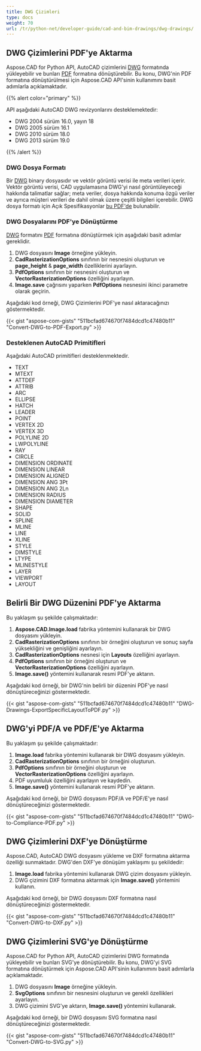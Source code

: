 ```yaml
---
title: DWG Çizimleri
type: docs
weight: 70
url: /tr/python-net/developer-guide/cad-and-bim-drawings/dwg-drawings/
---
```


## **DWG Çizimlerini PDF'ye Aktarma**

Aspose.CAD for Python API, AutoCAD çizimlerini [DWG](https://docs.fileformat.com/cad/dwg/) formatında yükleyebilir ve bunları [PDF](https://docs.fileformat.com/pdf/) formatına dönüştürebilir. Bu konu, DWG'nin PDF formatına dönüştürülmesi için Aspose.CAD API'sinin kullanımını basit adımlarla açıklamaktadır.

{{% alert color="primary" %}}

API aşağıdaki AutoCAD DWG revizyonlarını desteklemektedir:

- DWG 2004 sürüm 16.0, yayın 18
- DWG 2005 sürüm 16.1
- DWG 2010 sürüm 18.0
- DWG 2013 sürüm 19.0

{{% /alert %}}

### **DWG Dosya Formatı**

Bir [DWG](https://docs.fileformat.com/cad/dwg/) binary dosyasıdır ve vektör görüntü verisi ile meta verileri içerir. Vektör görüntü verisi, CAD uygulamasına DWG'yi nasıl görüntüleyeceği hakkında talimatlar sağlar; meta veriler, dosya hakkında konuma özgü veriler ve ayrıca müşteri verileri de dahil olmak üzere çeşitli bilgileri içerebilir. DWG dosya formatı için Açık Spesifikasyonlar [bu PDF'de](http://opendesign.com/files/guestdownloads/OpenDesign_Specification_for_.dwg_files.pdf) bulunabilir.

### **DWG Dosyalarını PDF'ye Dönüştürme**

[DWG](https://docs.fileformat.com/cad/dwg/) formatını [PDF](https://docs.fileformat.com/pdf/) formatına dönüştürmek için aşağıdaki basit adımlar gereklidir.

1. DWG dosyasını **Image** örneğine yükleyin.
1. **CadRasterizationOptions** sınıfının bir nesnesini oluşturun ve **page_height** & **page_width** özelliklerini ayarlayın.
1. **PdfOptions** sınıfının bir nesnesini oluşturun ve **VectorRasterizationOptions** özelliğini ayarlayın.
1. **Image.save** çağrısını yaparken **PdfOptions** nesnesini ikinci parametre olarak geçirin.

Aşağıdaki kod örneği, DWG Çizimlerini PDF'ye nasıl aktaracağınızı göstermektedir.

{{< gist "aspose-com-gists" "511bcfad674670f7484dcd1c47480b11" "Convert-DWG-to-PDF-Export.py" >}}

### **Desteklenen AutoCAD Primitifleri**

Aşağıdaki AutoCAD primitifleri desteklenmektedir.

- TEXT
- MTEXT
- ATTDEF
- ATTRIB
- ARC
- ELLIPSE
- HATCH
- LEADER
- POINT
- VERTEX 2D
- VERTEX 3D
- POLYLINE 2D
- LWPOLYLINE
- RAY
- CIRCLE
- DIMENSION ORDINATE
- DIMENSION LINEAR
- DIMENSION ALIGNED
- DIMENSION ANG 3Pt
- DIMENSION ANG 2Ln
- DIMENSION RADIUS
- DIMENSION DIAMETER
- SHAPE
- SOLID
- SPLINE
- MLINE
- LINE
- XLINE
- STYLE
- DIMSTYLE
- LTYPE
- MLINESTYLE
- LAYER
- VIEWPORT
- LAYOUT

## **Belirli Bir DWG Düzenini PDF'ye Aktarma**

Bu yaklaşım şu şekilde çalışmaktadır:

1. **Aspose.CAD.Image.load** fabrika yöntemini kullanarak bir DWG dosyasını yükleyin.
1. **CadRasterizationOptions** sınıfının bir örneğini oluşturun ve sonuç sayfa yüksekliğini ve genişliğini ayarlayın.
1. **CadRasterizationOptions** nesnesi için **Layouts** özelliğini ayarlayın.
1. **PdfOptions** sınıfının bir örneğini oluşturun ve **VectorRasterizationOptions** özelliğini ayarlayın.
1. **Image.save()** yöntemini kullanarak resmi PDF'ye aktarın.

Aşağıdaki kod örneği, bir DWG'nin belirli bir düzenini PDF'ye nasıl dönüştüreceğinizi göstermektedir.

{{< gist "aspose-com-gists" "511bcfad674670f7484dcd1c47480b11" "DWG-Drawings-ExportSpecificLayoutToPDF.py" >}}

## **DWG'yi PDF/A ve PDF/E'ye Aktarma**

Bu yaklaşım şu şekilde çalışmaktadır:

1. **Image.load** fabrika yöntemini kullanarak bir DWG dosyasını yükleyin.
1. **CadRasterizationOptions** sınıfının bir örneğini oluşturun.
1. **PdfOptions** sınıfının bir örneğini oluşturun ve **VectorRasterizationOptions** özelliğini ayarlayın.
1. PDF uyumluluk özelliğini ayarlayın ve kaydedin.
1. **Image.save()** yöntemini kullanarak resmi PDF'ye aktarın.

Aşağıdaki kod örneği, bir DWG dosyasını PDF/A ve PDF/E'ye nasıl dönüştüreceğinizi göstermektedir.

{{< gist "aspose-com-gists" "511bcfad674670f7484dcd1c47480b11" "DWG-to-Compliance-PDF.py" >}}

## **DWG Çizimlerini DXF'ye Dönüştürme**

Aspose.CAD, AutoCAD DWG dosyasını yükleme ve DXF formatına aktarma özelliği sunmaktadır. DWG'den DXF'ye dönüşüm yaklaşımı şu şekildedir:

1. **Image.load** fabrika yöntemini kullanarak DWG çizim dosyasını yükleyin.
1. DWG çizimini DXF formatına aktarmak için **Image.save()** yöntemini kullanın.

Aşağıdaki kod örneği, bir DWG dosyasını DXF formatına nasıl dönüştüreceğinizi göstermektedir.

{{< gist "aspose-com-gists" "511bcfad674670f7484dcd1c47480b11" "Convert-DWG-to-DXF.py" >}}

## **DWG Çizimlerini SVG'ye Dönüştürme**

Aspose.CAD for Python API, AutoCAD çizimlerini DWG formatında yükleyebilir ve bunları SVG'ye dönüştürebilir. Bu konu, DWG'yi SVG formatına dönüştürmek için Aspose.CAD API'sinin kullanımını basit adımlarla açıklamaktadır.

1. DWG dosyasını **Image** örneğine yükleyin.
1. **SvgOptions** sınıfının bir nesnesini oluşturun ve gerekli özellikleri ayarlayın.
1. DWG çizimini SVG'ye aktarın, **Image.save()** yöntemini kullanarak.

Aşağıdaki kod örneği, bir DWG dosyasını SVG formatına nasıl dönüştüreceğinizi göstermektedir.

{{< gist "aspose-com-gists" "511bcfad674670f7484dcd1c47480b11" "Convert-DWG-to-SVG.py" >}}
